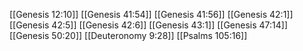 [[Genesis 12:10]]
[[Genesis 41:54]]
[[Genesis 41:56]]
[[Genesis 42:1]]
[[Genesis 42:5]]
[[Genesis 42:6]]
[[Genesis 43:1]]
[[Genesis 47:14]]
[[Genesis 50:20]]
[[Deuteronomy 9:28]]
[[Psalms 105:16]]
